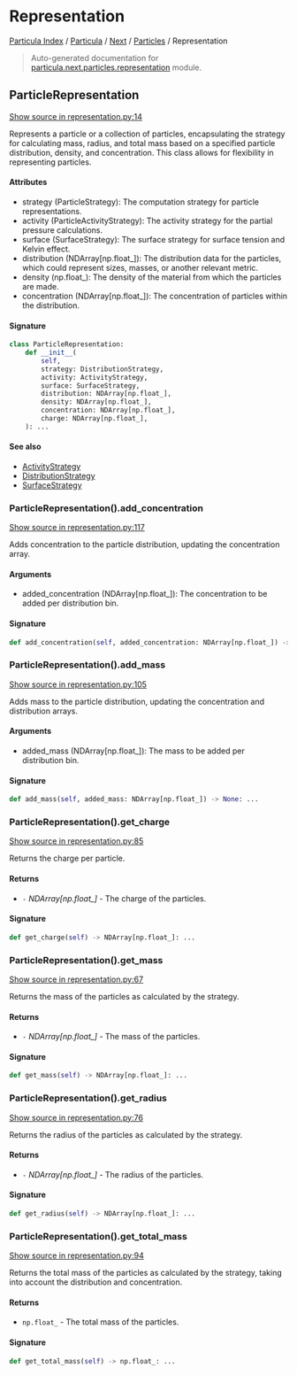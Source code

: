 # Representation

[Particula Index](../../../README.md#particula-index) / [Particula](../../index.md#particula) / [Next](../index.md#next) / [Particles](./index.md#particles) / Representation

> Auto-generated documentation for [particula.next.particles.representation](https://github.com/Gorkowski/particula/blob/main/particula/next/particles/representation.py) module.

## ParticleRepresentation

[Show source in representation.py:14](https://github.com/Gorkowski/particula/blob/main/particula/next/particles/representation.py#L14)

Represents a particle or a collection of particles, encapsulating the
strategy for calculating mass, radius, and total mass based on a
specified particle distribution, density, and concentration. This class
allows for flexibility in representing particles.

#### Attributes

- strategy (ParticleStrategy): The computation strategy for particle
representations.
- activity (ParticleActivityStrategy): The activity strategy for the
partial pressure calculations.
- surface (SurfaceStrategy): The surface strategy for surface tension and
Kelvin effect.
- distribution (NDArray[np.float_]): The distribution data for the
particles, which could represent sizes, masses, or another relevant metric.
- density (np.float_): The density of the material from which the
particles are made.
- concentration (NDArray[np.float_]): The concentration of particles
within the distribution.

#### Signature

```python
class ParticleRepresentation:
    def __init__(
        self,
        strategy: DistributionStrategy,
        activity: ActivityStrategy,
        surface: SurfaceStrategy,
        distribution: NDArray[np.float_],
        density: NDArray[np.float_],
        concentration: NDArray[np.float_],
        charge: NDArray[np.float_],
    ): ...
```

#### See also

- [ActivityStrategy](./activity_strategies.md#activitystrategy)
- [DistributionStrategy](./distribution_strategies.md#distributionstrategy)
- [SurfaceStrategy](./surface_strategies.md#surfacestrategy)

### ParticleRepresentation().add_concentration

[Show source in representation.py:117](https://github.com/Gorkowski/particula/blob/main/particula/next/particles/representation.py#L117)

Adds concentration to the particle distribution, updating the
concentration array.

#### Arguments

- added_concentration (NDArray[np.float_]): The concentration to be
    added per distribution bin.

#### Signature

```python
def add_concentration(self, added_concentration: NDArray[np.float_]) -> None: ...
```

### ParticleRepresentation().add_mass

[Show source in representation.py:105](https://github.com/Gorkowski/particula/blob/main/particula/next/particles/representation.py#L105)

Adds mass to the particle distribution, updating the concentration
and distribution arrays.

#### Arguments

- added_mass (NDArray[np.float_]): The mass to be added per
    distribution bin.

#### Signature

```python
def add_mass(self, added_mass: NDArray[np.float_]) -> None: ...
```

### ParticleRepresentation().get_charge

[Show source in representation.py:85](https://github.com/Gorkowski/particula/blob/main/particula/next/particles/representation.py#L85)

Returns the charge per particle.

#### Returns

- `-` *NDArray[np.float_]* - The charge of the particles.

#### Signature

```python
def get_charge(self) -> NDArray[np.float_]: ...
```

### ParticleRepresentation().get_mass

[Show source in representation.py:67](https://github.com/Gorkowski/particula/blob/main/particula/next/particles/representation.py#L67)

Returns the mass of the particles as calculated by the strategy.

#### Returns

- `-` *NDArray[np.float_]* - The mass of the particles.

#### Signature

```python
def get_mass(self) -> NDArray[np.float_]: ...
```

### ParticleRepresentation().get_radius

[Show source in representation.py:76](https://github.com/Gorkowski/particula/blob/main/particula/next/particles/representation.py#L76)

Returns the radius of the particles as calculated by the strategy.

#### Returns

- `-` *NDArray[np.float_]* - The radius of the particles.

#### Signature

```python
def get_radius(self) -> NDArray[np.float_]: ...
```

### ParticleRepresentation().get_total_mass

[Show source in representation.py:94](https://github.com/Gorkowski/particula/blob/main/particula/next/particles/representation.py#L94)

Returns the total mass of the particles as calculated by the strategy,
taking into account the distribution and concentration.

#### Returns

- `np.float_` - The total mass of the particles.

#### Signature

```python
def get_total_mass(self) -> np.float_: ...
```
